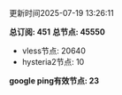 更新时间2025-07-19 13:26:11

**总订阅: 451**
**总节点: 45550**
- vless节点: 20640
- hysteria2节点: 10

**google ping有效节点: 23**
